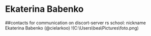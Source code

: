 # Ekaterina Babenko
##contacts for communication on discort-server rs school: nickname  Ekaterina Babenko (@cielarkoo)
!(C:\Users\bea\Pictures\foto.png)

